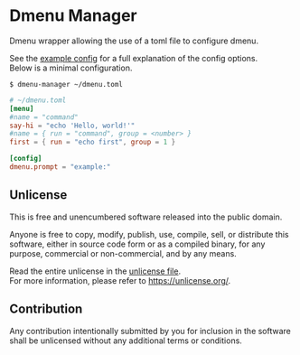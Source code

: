 # Dmenu Manager

Dmenu wrapper allowing the use of a toml file to configure dmenu.

See the [example config](./example.toml) for a full explanation of the config options.  
Below is a minimal configuration.

`$ dmenu-manager ~/dmenu.toml`
``` toml
# ~/dmenu.toml
[menu]
#name = "command"
say-hi = "echo 'Hello, world!'"
#name = { run = "command", group = <number> }
first = { run = "echo first", group = 1 }

[config]
dmenu.prompt = "example:"
```

## Unlicense
This is free and unencumbered software released into the public domain.

Anyone is free to copy, modify, publish, use, compile, sell, or
distribute this software, either in source code form or as a compiled
binary, for any purpose, commercial or non-commercial, and by any
means.

Read the entire unlicense in the [unlicense file](./UNLICENSE).  
For more information, please refer to <https://unlicense.org/>.

## Contribution
Any contribution intentionally submitted by you for inclusion in the
software shall be unlicensed without any additional terms or conditions.

